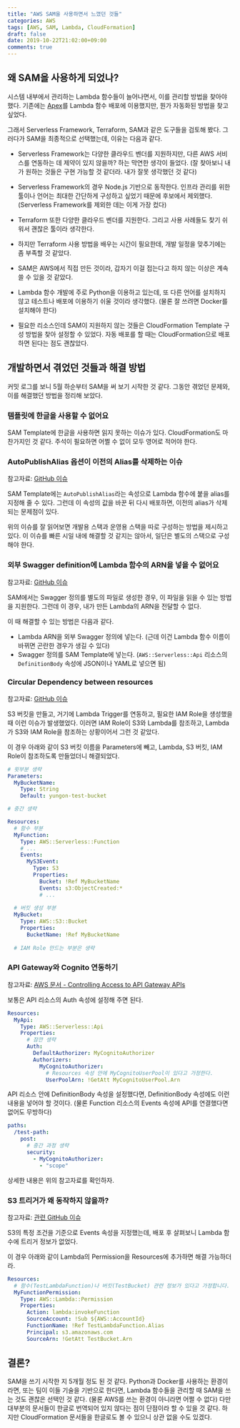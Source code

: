 ```yaml
---
title: "AWS SAM을 사용하면서 느꼈던 것들"
categories: AWS
tags: [AWS, SAM, Lambda, CloudFormation]
draft: false
date: 2019-10-22T21:02:00+09:00
comments: true
---
```


## 왜 SAM을 사용하게 되었나?

시스템 내부에서 관리하는 Lambda 함수들이 늘어나면서, 이를 관리할 방법을 찾아야 했다. 기존에는 [Apex](https://apex.run)를 Lambda 함수 배포에 이용했지만, 뭔가 자동화된 방법을 찾고 싶었다. 

그래서 Serverless Framework, Terraform, SAM과 같은 도구들을 검토해 봤다. 그러다가 SAM을 최종적으로 선택했는데, 이유는 다음과 같다.

* Serverless Framework는 다양한 클라우드 벤더를 지원하지만, 다른 AWS 서비스를 연동하는 데 제약이 있지 않을까? 하는 막연한 생각이 들었다. (잘 찾아보니 내가 원하는 것들은 구현 가능할 것 같더라. 내가 잘못 생각했던 것 같다)
* Serverless Framework의 경우 Node.js 기반으로 동작한다. 인프라 관리를 위한 툴이나 언어는 최대한 간단하게 구성하고 싶었기 때문에 후보에서 제외했다. (Serverless Framework를 제외한 데는 이게 가장 컸다)

* Terraform 또한 다양한 클라우드 벤더를 지원한다. 그리고 사용 사례들도 찾기 쉬워서 괜찮은 툴이라 생각한다.
* 하지만 Terraform 사용 방법을 배우는 시간이 필요한데, 개발 일정을 맞추기에는 좀 부족할 것 같았다.

* SAM은 AWS에서 직접 만든 것이라, 갑자기 이걸 접는다고 하지 않는 이상은 계속 쓸 수 있을 것 같았다. 
* Lambda 함수 개발에 주로 Python을 이용하고 있는데, 또 다른 언어를 설치하지 않고 테스트나 배포에 이용하기 쉬울 것이라 생각했다. (물론 잘 쓰려면 Docker를 설치해야 한다)
* 필요한 리소스인데 SAM이 지원하지 않는 것들은 CloudFormation Template 구성 방법을 찾아 설정할 수 있었다. 자동 배포를 할 때는 CloudFormation으로 배포하면 된다는 점도 괜찮았다. 

## 개발하면서 겪었던 것들과 해결 방법

커밋 로그를 보니 5월 하순부터 SAM을 써 보기 시작한 것 같다. 그동안 겪었던 문제와, 이를 해결했던 방법을 정리해 보았다. 

### 템플릿에 한글을 사용할 수 없어요

SAM Template에 한글을 사용하면 읽지 못하는 이슈가 있다. CloudFormation도 마찬가지인 것 같다. 주석이 필요하면 어쩔 수 없이 모두 영어로 적어야 한다.

### AutoPublishAlias 옵션이 이전의 Alias를 삭제하는 이슈

참고자료: [GitHub 이슈](https://github.com/awslabs/serverless-application-model/issues/304)

SAM Template에는 `AutoPublishAlias`라는 속성으로 Lambda 함수에 붙을 alias를 지정해 줄 수 있다. 그런데 이 속성의 값을 바꾼 뒤 다시 배포하면, 이전의 alias가 삭제되는 문제점이 있다. 

위의 이슈를 잘 읽어보면 개발용 스택과 운영용 스택을 따로 구성하는 방법을 제시하고 있다. 이 이슈를 빠른 시일 내에 해결할 것 같지는 않아서, 일단은 별도의 스택으로 구성해야 한다.

### 외부 Swagger definition에 Lambda 함수의 ARN을 넣을 수 없어요

참고자료: [GitHub 이슈](https://github.com/awslabs/serverless-application-model/issues/839)

SAM에서는 Swagger 정의를 별도의 파일로 생성한 경우, 이 파일을 읽을 수 있는 방법을 지원한다. 그런데 이 경우, 내가 만든 Lambda의 ARN을 전달할 수 없다. 

이 때 해결할 수 있는 방법은 다음과 같다. 
* Lambda ARN을 외부 Swagger 정의에 넣는다. (근데 이건 Lambda 함수 이름이 바뀌면 곤란한 경우가 생길 수 있다)
* Swagger 정의를 SAM Template에 넣는다. (`AWS::Serverless::Api` 리소스의 `DefinitionBody` 속성에 JSON이나 YAML로 넣으면 됨)

### Circular Dependency between resources

참고자료: [GitHub 이슈](https://github.com/awslabs/serverless-application-model/issues/138)

S3 버킷을 만들고, 거기에 Lambda Trigger를 연동하고, 필요한 IAM Role을 생성했을 때 이런 이슈가 발생했었다. 이러면 IAM Role이 S3와 Lambda를 참조하고, Lambda가 S3와 IAM Role을 참조하는 상황이어서 그런 것 같았다. 

이 경우 아래와 같이 S3 버킷 이름을 Parameters에 빼고, Lambda, S3 버킷, IAM Role이 참조하도록 만들었더니 해결되었다. 

```yaml
# 윗부분 생략 
Parameters:
  MyBucketName:
    Type: String
    Default: yungon-test-bucket

# 중간 생략

Resources:
  # 함수 부분
  MyFunction:
    Type: AWS::Serverless::Function
    # ...
    Events:
      MyS3Event:
        Type: S3
        Properties:
          Bucket: !Ref MyBucketName
          Events: s3:ObjectCreated:*
          # ...
  
  # 버킷 생성 부분
  MyBucket:
    Type: AWS::S3::Bucket
    Properties:
      BucketName: !Ref MyBucketName
  
  # IAM Role 만드는 부분은 생략
```

### API Gateway와 Cognito 연동하기

참고자료: [AWS 문서 - Controlling Access to API Gateway APIs](https://docs.aws.amazon.com/serverless-application-model/latest/developerguide/serverless-controlling-access-to-apis.html)

보통은 API 리소스의 Auth 속성에 설정해 주면 된다.
```yaml
Resources:
  MyApi:
    Type: AWS::Serverless::Api
    Properties:
      # 잠깐 생략
      Auth:
        DefaultAuthorizer: MyCognitoAuthorizer
        Authorizers:
          MyCognitoAuthorizer:
            # Resources 속성 안에 MyCognitoUserPool이 있다고 가정한다.
            UserPoolArn: !GetAtt MyCognitoUserPool.Arn   
```

API 리소스 안에 DefinitionBody 속성을 설정했다면, DefinitionBody 속성에도 이런 내용을 넣어야 할 것이다. (물론 Function 리소스의 Events 속성에 API를 연결했다면 없어도 무방하다)

```yaml
paths: 
  /test-path: 
    post: 
      # 중간 과정 생략
      security: 
        - MyCognitoAuthorizer: 
          - "scope" 
```

상세한 내용은 위의 참고자료를 확인하자.

### S3 트리거가 왜 동작하지 않을까?

참고자료: [관련 GitHub 이슈](https://github.com/awslabs/serverless-application-model/issues/300)

S3의 특정 조건을 기준으로 Events 속성을 지정했는데, 배포 후 살펴보니 Lambda 함수에 트리거 정보가 없었다. 

이 경우 아래와 같이 Lambda의 Permission을 Resources에 추가하면 해결 가능하더라.

```yaml
Resources:
  # 함수(TestLambdaFunction)나 버킷(TestBucket) 관련 정보가 있다고 가정합니다.
  MyFunctionPermission:
    Type: AWS::Lambda::Permission
    Properties:
      Action: lambda:invokeFunction
      SourceAccount: !Sub ${AWS::AccountId}
      FunctionName: !Ref TestLambdaFunction.Alias
      Principal: s3.amazonaws.com
      SourceArn: !GetAtt TestBucket.Arn
```

## 결론?

SAM을 쓰기 시작한 지 5개월 정도 된 것 같다. Python과 Docker를 사용하는 환경이라면, 또는 팀이 이들 기술을 기반으로 한다면, Lambda 함수들을 관리할 때 SAM을 쓰는 것도 괜찮은 선택인 것 같다. (물론 AWS를 쓰는 환경이 아니라면 어쩔 수 없다) 다만 대부분의 문서들이 한글로 번역되어 있지 않다는 점이 단점이라 할 수 있을 것 같다. 하지만 CloudFormation 문서들을 한글로도 볼 수 있으니 상관 없을 수도 있겠다.
